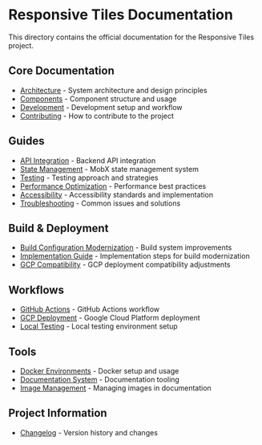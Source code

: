 # Responsive Tiles Documentation

This directory contains the official documentation for the Responsive Tiles project.

## Core Documentation

- [Architecture](./ARCHITECTURE.md) - System architecture and design principles
- [Components](./COMPONENTS.md) - Component structure and usage
- [Development](./DEVELOPMENT.md) - Development setup and workflow
- [Contributing](./CONTRIBUTING.md) - How to contribute to the project

## Guides

- [API Integration](./guides/API-INTEGRATION.md) - Backend API integration
- [State Management](./guides/STATE-MANAGEMENT.md) - MobX state management system
- [Testing](./guides/TESTING.md) - Testing approach and strategies
- [Performance Optimization](./guides/PERFORMANCE-OPTIMIZATION.md) - Performance best practices
- [Accessibility](./guides/ACCESSIBILITY.md) - Accessibility standards and implementation
- [Troubleshooting](./guides/TROUBLESHOOTING.md) - Common issues and solutions

## Build & Deployment

- [Build Configuration Modernization](./build/BUILD-CONFIGURATION-MODERNIZATION.md) - Build system improvements
- [Implementation Guide](./build/IMPLEMENTATION-GUIDE.md) - Implementation steps for build modernization
- [GCP Compatibility](./build/GCP-COMPATIBILITY.md) - GCP deployment compatibility adjustments

## Workflows

- [GitHub Actions](./workflows/GITHUB-ACTIONS.md) - GitHub Actions workflow
- [GCP Deployment](./workflows/GCP-DEPLOYMENT.md) - Google Cloud Platform deployment
- [Local Testing](./workflows/LOCAL-TESTING.md) - Local testing environment setup

## Tools

- [Docker Environments](./tools/DOCKER-ENVIRONMENTS.md) - Docker setup and usage
- [Documentation System](./tools/DOCUMENTATION-SYSTEM.md) - Documentation tooling
- [Image Management](./tools/IMAGE-MANAGEMENT.md) - Managing images in documentation

## Project Information

- [Changelog](./CHANGELOG.md) - Version history and changes